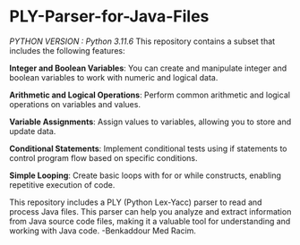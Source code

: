 # PLY-Parser-for-Java-Files


*PYTHON VERSION : Python 3.11.6*
This repository contains a subset that includes the following features:

**Integer and Boolean Variables**: You can create and manipulate integer and boolean variables to work with numeric and logical data.

**Arithmetic and Logical Operations**: Perform common arithmetic and logical operations on variables and values.

**Variable Assignments**: Assign values to variables, allowing you to store and update data.

**Conditional Statements**: Implement conditional tests using if statements to control program flow based on specific conditions.

**Simple Looping**: Create basic loops with for or while constructs, enabling repetitive execution of code.

This repository includes a PLY (Python Lex-Yacc) parser to read and process Java files. This parser can help you analyze and extract information from Java source code files, making it a valuable tool for understanding and working with Java code.
-Benkaddour Med Racim.
